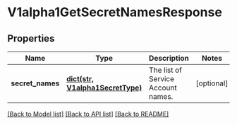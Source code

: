 # V1alpha1GetSecretNamesResponse

## Properties
Name | Type | Description | Notes
------------ | ------------- | ------------- | -------------
**secret_names** | [**dict(str, V1alpha1SecretType)**](V1alpha1SecretType.md) | The list of Service Account names. | [optional] 

[[Back to Model list]](../README.md#documentation-for-models) [[Back to API list]](../README.md#documentation-for-api-endpoints) [[Back to README]](../README.md)

